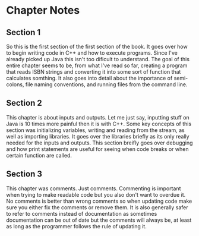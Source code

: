 # Chapter Notes

## Section 1

So this is the first section of the first section of the book. It goes over how to begin writing code in C++ and how to execute programs. Since I've already picked up Java this isn't too dificult to understand. The goal of this entire chapter seems to be, from what I've read so far, creating a program that reads ISBN strings and converting it into some sort of function that calculates somthing. It also goes into detail about the importance of semi-colons, file naming conventions, and running files from the command line.

## Section 2

This chapter is about inputs and outputs. Let me just say, inputting stuff on Java is 10 times more painful then it is with C++. Some key concepts of this section was initializing variables, writing and reading from the stream, as well as importing libraries. It goes over the libraries briefly as its only really needed for the inputs and outputs. This section breifly goes over debugging and how print statements are useful for seeing when code breaks or when certain function are called.

## Section 3

This chapter was comments. Just comments. Commenting is important when trying to make readable code but you also don't want to overdue it. No comments is better than wrong comments so when updating code make sure you either fix the comments or remove them. It is also generally safer to refer to comments instead of documentation as sometimes documentation can be out of date but the comments will always be, at least as long as the programmer follows the rule of updating it.
